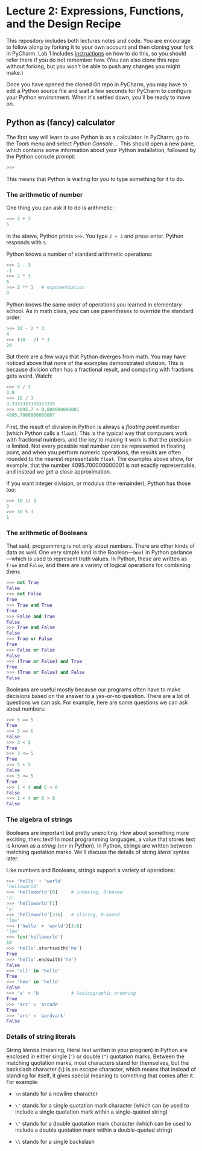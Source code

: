 # Lecture 2: Expressions, Functions, and the Design Recipe

[Lab 1]:
    https://github.com/eecs230/lab1#testing-that-everything-works

This repository includes both lectures notes and code. You are encourage
to follow along by forking it to your own account and then cloning your
fork in PyCharm. Lab 1 includes [instructions][Lab 1] on how to do this,
so you should refer there if you do not remember how. (You can also
clone this repo without forking, but you won't be able to push any
changes you might make.)

Once you have opened the cloned Git repo in PyCharm, you may have to
edit a Python source file and wait a few seconds for PyCharm to
configure your Python environment. When it's settled down, you'll
be ready to move on.

## Python as (fancy) calculator

The first way will learn to use Python is as a calculator. In PyCharm,
go to the *Tools* menu and select *Python Console…*. This should open
a new pane, which contains some information about your Python
installation, followed by the Python console *prompt*:

```Python console
>>>
```

This means that Python is waiting for you to type something for it to
do.

### The arithmetic of number

One thing you can ask it to do is arithmetic:

```Python console
>>> 2 + 3
5
```

In the above, Python prints `>>>`. You type `2 + 3` and press enter. Python
responds with `5`.

Python knows a number of standard arithmetic operations:
 
```Python console
>>> 2 - 3
-1
>>> 2 * 3
6
>>> 2 ** 3   # exponentiation
8
```
 
Python knows the same order of operations you learned in elementary
school. As in math class, you can use parentheses to override the
standard order:

```Python console
>>> 10 - 2 * 3
4
>>> (10 - 2) * 3
24
```

But there are a few ways that Python diverges from math. You may
have noticed above that none of the examples demonstrated division.
This is because division often has a fractional result, and
computing with fractions gets weird. Watch:

```Python console
>>> 9 / 3
3.0
>>> 10 / 3
3.3333333333333335
>>> 4095.7 + 0.000000000001
4095.7000000000007
```

First, the result of division in Python is always a *floating point*
number (which Python calls a `float`). This is the typical way that
computers work with fractional numbers, and the key to making it work
is that the precision is limited. Not every possible real number can be
represented in floating point, and when you perform numeric operations,
the results are often rounded to the nearest representable `float`.
The examples above show, for example, that the number
4095.700000000001 is not exactly representable, and instead we get
a close approximation.

If you want integer division, or modulus (the remainder), Python
has those too:

```Python console
>>> 10 // 3
3
>>> 10 % 3
1
```

### The arithmetic of Booleans

That said, programming is not only about numbers. There are other
kinds of data as well. One very simple kind is the Boolean—`bool` in
Python parlance—which is used to represent truth values. In Python,
these are written as `True` and `False`, and there are a variety
of logical operations for combining them:

```Python console
>>> not True
False
>>> not False
True
>>> True and True
True
>>> False and True
False
>>> True and False
False
>>> True or False
True
>>> False or False
False
>>> (True or False) and True
True
>>> (True or False) and False
False
```

Booleans are useful mostly because our programs often have to make
decisions based on the answer to a yes-or-no question. There are
a lot of questions we can ask. For example, here are some questions
we can ask about numbers:

```Python console
>>> 5 == 5
True
>>> 5 == 6
False
>>> 3 < 5
True
>>> 3 <= 5
True
>>> 5 < 5
False
>>> 5 <= 5
True
>>> 1 < 4 and 6 > 8
False
>>> 1 < 4 or 6 > 8
False
```

### The algebra of strings

Booleans are important but pretty unexciting. How about something more
exciting, then: text! In most programming languages, a value that stores
text is known as a *string* (`str` in Python).  In Python, strings are
written between matching quotation marks. We'll discuss the details of
string *literal* syntax later.

Like numbers and Booleans, strings support a variety of operations:

```Python console
>>> 'hello' + 'world'
'helloworld'
>>> 'helloworld'[0]     # indexing, 0-based
'h'
>>> 'helloworld'[1]
'e'
>>> 'helloworld'[3:6]   # slicing, 0-based
'low'
>>> ('hello' + 'world')[3:6]
'low'
>>> len('helloworld')
10
>>> 'hello'.startswith('he')
True
>>> 'hello'.endswith('he')
False
>>> 'ell' in 'hello'
True
>>> 'heo' in 'hello'
False
>>> 'a' < 'b'           # lexicographic ordering
True
>>> 'arc' < 'arcade'
True
>>> 'arc' < 'aardvark'
False
```


### Details of string literals

String *literals* (meaning, literal text written in your program) in
Python are enclosed in either single (`'`) or double (`"`) quotation marks.
Between the matching quotation marks, most characters stand for themselves,
but the backslash character (`\`) is an *escape* character, which means
that instead of standing for itself, it gives special meaning to something
that comes after it. For example:

  - `\n` stands for a newline character
  
  - `\'` stands for a single quotation mark character (which can be
    used to include a single quotation mark within a single-quoted
    string)

  - `\"` stands for a double quotation mark character (which can be
    used to include a double quotation mark within a double-quoted
    string)

  - `\\` stands for a single backslash
  


